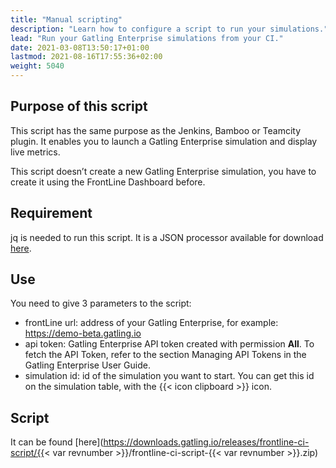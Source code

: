 ```yaml
---
title: "Manual scripting"
description: "Learn how to configure a script to run your simulations."
lead: "Run your Gatling Enterprise simulations from your CI."
date: 2021-03-08T13:50:17+01:00
lastmod: 2021-08-16T17:55:36+02:00
weight: 5040
---
```


## Purpose of this script

This script has the same purpose as the Jenkins, Bamboo or Teamcity plugin. It enables you to launch a Gatling Enterprise simulation and display live metrics.

This script doesn’t create a new Gatling Enterprise simulation, you have to create it using the FrontLine Dashboard before.

## Requirement

jq is needed to run this script. It is a JSON processor available for download [here](https://stedolan.github.io/jq/download/).

## Use

You need to give 3 parameters to the script:

- frontLine url: address of your Gatling Enterprise, for example: https://demo-beta.gatling.io
- api token: Gatling Enterprise API token created with permission **All**. To fetch the API Token, refer to the section Managing API Tokens in the Gatling Enterprise User Guide.
- simulation id: id of the simulation you want to start. You can get this id on the simulation table, with the {{< icon clipboard >}} icon.

## Script

It can be found [here](https://downloads.gatling.io/releases/frontline-ci-script/{{< var revnumber >}}/frontline-ci-script-{{< var revnumber >}}.zip)
